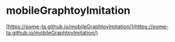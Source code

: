 # mobileGraphtoyImitation

[https://pome-ta.github.io/mobileGraphtoyImitation/](https://pome-ta.github.io/mobileGraphtoyImitation/)
